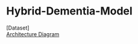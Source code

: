 # Hybrid-Dementia-Model

[Dataset]
<br>
[Architecture Diagram](https://projectarchitecture.netlify.app)
